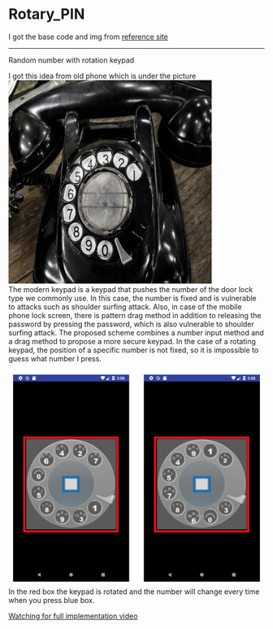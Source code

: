 # Rotary_PIN
I got the base code and img from <a href="https://medium.com/@ssaurel/transform-your-android-smartphone-into-an-old-school-rotary-dialer-454d046bd40f" target="_blank">reference site</a>
<hr>

Random number with rotation keypad

I got this idea from old phone which is under the picture <br>
<img src="https://github.com/kyu-h/Rotary_PIN/blob/master/img/oldphone.png" height="400" width="400"> <br>
The modern keypad is a keypad that pushes the number of the door lock type we commonly use. In this case, the number is fixed and is vulnerable to attacks such as shoulder surfing attack. Also, in case of the mobile phone lock screen, there is pattern drag method in addition to releasing the password by pressing the password, which is also vulnerable to shoulder surfing attack. The proposed scheme combines a number input method and a drag method to propose a more secure keypad. In the case of a rotating keypad, the position of a specific number is not fixed, so it is impossible to guess what number I press. <br>

<img src="https://github.com/kyu-h/Rotary_PIN/blob/master/img/img.png">
In the red box the keypad is rotated and the number will change every time when you press blue box. <br>

 <a href="https://youtu.be/D_zP2PKnlL0" target="_blank">Watching for full implementation video</a> <br>

